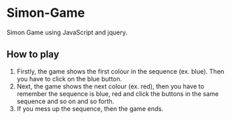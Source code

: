# Simon-Game
Simon Game using JavaScript and jquery.
## How to play
1. Firstly, the game shows the first colour in the sequence (ex. blue). Then you have to click on the blue button.
2. Next, the game shows the next colour (ex. red), then you have to remember the sequence is blue, red and click the buttons in the same sequence
   and so on and so forth.
3. If you mess up the sequence, then the game ends.
